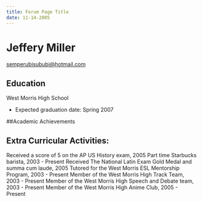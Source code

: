 ```yaml
---
title: Forum Page Title
date: 11-14-2005
---
```


# Jeffery Miller
semperubisububi@hotmail.com

## Education
West Morris High School
 - Expected graduation date: Spring 2007
 
##Academic Achievements

## Extra Curricular Activities:

Received a score of 5 on the AP US History exam, 2005
Part time Starbucks barista, 2003 - Present
Received The National Latin Exam Gold Medal and summa cum laude, 2005
Tutored for the West Morris ESL Mentorship Program, 2003 - Present
Member of the West Morris High Track Team, 2003 - Present
Member of the West Morris High Speech and Debate team, 2003 - Present
Member of the West Morris High Anime Club, 2005 - Present
